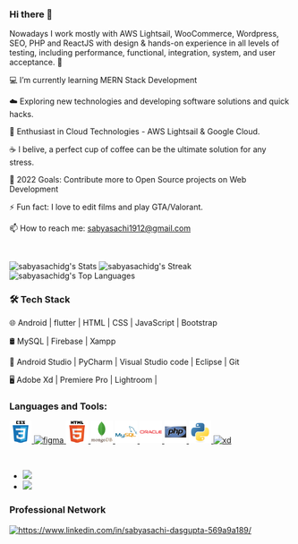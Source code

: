 ### Hi there 👋

Nowadays I work mostly with AWS Lightsail, WooCommerce, Wordpress, SEO, PHP and ReactJS with design & hands-on experience in all levels of testing, including performance, functional, integration, system, and user acceptance. 👋
 
💻   I’m currently learning MERN Stack Development

☁️   Exploring new technologies and developing software solutions and quick hacks.

📱   Enthusiast in Cloud Technologies - AWS Lightsail & Google Cloud.

☕   I belive, a perfect cup of coffee can be the ultimate solution for any stress.

🥅  2022 Goals: Contribute more to Open Source projects on Web Development

⚡  Fun fact: I love to edit films and play GTA/Valorant.

📫  How to reach me: sabyasachi1912@gmail.com

<br>

![sabyasachidg's Stats](https://github-readme-stats.vercel.app/api?username=sabyasachidg&theme=tokyonight&show_icons=true&hide_border=true&count_private=true)
![sabyasachidg's Streak](https://github-readme-streak-stats.herokuapp.com/?user=sabyasachidg&theme=tokyonight&hide_border=true)
![sabyasachidg's Top Languages](https://github-readme-stats.vercel.app/api/top-langs/?username=sabyasachidg&theme=tokyonight&show_icons=true&hide_border=true&layout=compact)

<h3>🛠 Tech Stack</h3>


🌐   Android | flutter | HTML | CSS | JavaScript | Bootstrap

🛢   MySQL | Firebase | Xampp

🔧   Android Studio | PyCharm | Visual Studio code | Eclipse | Git

🖥   Adobe Xd | Premiere Pro | Lightroom |

<h3 align="left">Languages and Tools:</h3>
<p align="left"> <a href="https://www.w3schools.com/css/" target="_blank" rel="noreferrer"> <img src="https://raw.githubusercontent.com/devicons/devicon/master/icons/css3/css3-original-wordmark.svg" alt="css3" width="40" height="40"/> </a> <a href="https://www.figma.com/" target="_blank" rel="noreferrer"> <img src="https://www.vectorlogo.zone/logos/figma/figma-icon.svg" alt="figma" width="40" height="40"/> </a> <a href="https://www.w3.org/html/" target="_blank" rel="noreferrer"> <img src="https://raw.githubusercontent.com/devicons/devicon/master/icons/html5/html5-original-wordmark.svg" alt="html5" width="40" height="40"/> </a> <a href="https://www.mongodb.com/" target="_blank" rel="noreferrer"> <img src="https://raw.githubusercontent.com/devicons/devicon/master/icons/mongodb/mongodb-original-wordmark.svg" alt="mongodb" width="40" height="40"/> </a> <a href="https://www.mysql.com/" target="_blank" rel="noreferrer"> <img src="https://raw.githubusercontent.com/devicons/devicon/master/icons/mysql/mysql-original-wordmark.svg" alt="mysql" width="40" height="40"/> </a> <a href="https://www.oracle.com/" target="_blank" rel="noreferrer"> <img src="https://raw.githubusercontent.com/devicons/devicon/master/icons/oracle/oracle-original.svg" alt="oracle" width="40" height="40"/> </a> <a href="https://www.php.net" target="_blank" rel="noreferrer"> <img src="https://raw.githubusercontent.com/devicons/devicon/master/icons/php/php-original.svg" alt="php" width="40" height="40"/> </a> <a href="https://www.python.org" target="_blank" rel="noreferrer"> <img src="https://raw.githubusercontent.com/devicons/devicon/master/icons/python/python-original.svg" alt="python" width="40" height="40"/> </a> <a href="https://www.adobe.com/products/xd.html" target="_blank" rel="noreferrer"> <img src="https://cdn.worldvectorlogo.com/logos/adobe-xd.svg" alt="xd" width="40" height="40"/> </a> </p>


<br>

- <a href="https://www.instagram.com/_sabyasachidg_/"><img src="https://img.shields.io/badge/instagram%20@_sabyasachidg_-DD2476?style=for-the-badge&logo=instagram&logoColor=white"/></a>
- <a href="https://www.twitter.com/dg_sabyasachi_"><img src="https://img.shields.io/badge/twitter%20@sabyasachi-0D95E8?style=for-the-badge&logo=twitter&logoColor=white"/></a>

<h3 align="left">Professional Network</h3>
<p align="left">
<a href="https://linkedin.com/in/https://www.linkedin.com/in/sabyasachi-dasgupta-569a9a189/" target="blank"><img align="center" src="https://raw.githubusercontent.com/rahuldkjain/github-profile-readme-generator/master/src/images/icons/Social/linked-in-alt.svg" alt="https://www.linkedin.com/in/sabyasachi-dasgupta-569a9a189/" height="30" width="40" /></a>
</p>



